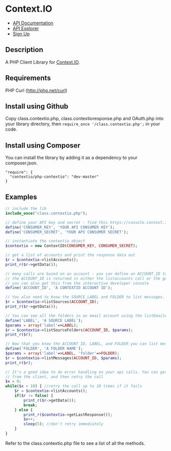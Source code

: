 # Context.IO

* [API Documentation](http://context.io/docs/2.0/)
* [API Explorer](https://console.context.io/#explore)
* [Sign Up](http://context.io)

## Description

A PHP Client Library for [Context.IO](http://context.io). 

## Requirements

PHP Curl (http://php.net/curl)

## Install using Github

Copy class.contextio.php, class.contextioresponse.php and OAuth.php into your library
directory, then ```require_once '/class.contextio.php';``` in your code.

## Install using Composer

You can install the library by adding it as a dependency to your composer.json.

```
"require": {
  "contextio/php-contextio": "dev-master"
}
```

## Examples

```php
// include the lib
include_once("class.contextio.php");

// define your API key and secret - find this https://console.context.io/#settings
define('CONSUMER_KEY', 'YOUR API CONSUMER KEY');
define('CONSUMER_SECRET', 'YOUR API CONSUMER SECRET');

// instantiate the contextio object
$contextio = new ContextIO(CONSUMER_KEY, CONSUMER_SECRET);

// get a list of accounts and print the response data out
$r = $contextio->listAccounts();
print_r($r->getData());

// many calls are based on an account - you can define an ACCOUNT_ID to make these calls
// the ACCOUNT_ID is returned in either the listaccounts call or the getaccount call
// you can also get this from the interactive developer console
define('ACCOUNT_ID', 'A CONTEXTIO ACCOUNT ID');

// You also need to know the SOURCE_LABEL and FOLDER to list messages.
$r = $contextio->listSources(ACCOUNT_ID);
print_r($r->getData());

// You can see all the folders in an email account using the listEmailAccountFolders method
define('LABEL', 'A SOURCE LABEL');
$params = array('label'=>LABEL);
$r = $contextio->listSourceFolders(ACCOUNT_ID, $params);
print_r($r);

// Now that you know the ACCOUNT_ID, LABEL, and FOLDER you can list messages
define('FOLDER', 'A FOLDER NAME');
$params = array('label'=>LABEL, 'folder'=>FOLDER);
$r = $contextio->listMessages(ACCOUNT_ID, $params);
print_r($r);

// It's a good idea to do error handling on your api calls. You can get the last error response 
// from the client, and then retry the call
$x = 0;
while($x < 10) { //retry the call up to 10 times if it fails
	$r = $contextio->listAccounts();
	if($r != false) {
		print_r($r->getData());
		break;
	} else {
		print_r($contextio->getLastResponse());
		$x++;
		sleep(5); //don't retry immediately
	}
}

```

Refer to the class.contextio.php file to see a list of all the methods.
